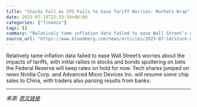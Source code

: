 ```yaml
---
title: "Stocks Fall as CPI Fails to Ease Tariff Worries: Markets Wrap"
date: 2025-07-14T22:33:59+08:00
categories: ["finance"]
tags: []
summary: "Relatively tame inflation data failed to ease Wall Street’s worries about the impacts of tariffs, with initial rallies in stocks and bonds sputtering on bets the Federal Reserve will keep rates on hol"
source_url: "https://www.bloomberg.com/news/articles/2025-07-14/stock-market-today-dow-s-p-live-updates"
---
```


Relatively tame inflation data failed to ease Wall Street’s worries about the impacts of tariffs, with initial rallies in stocks and bonds sputtering on bets the Federal Reserve will keep rates on hold for now. Tech shares jumped on news Nvidia Corp. and Advanced Micro Devices Inc. will resume some chip sales to China, with traders also parsing results from banks.

---

*来源: [原文链接](https://www.bloomberg.com/news/articles/2025-07-14/stock-market-today-dow-s-p-live-updates)*
